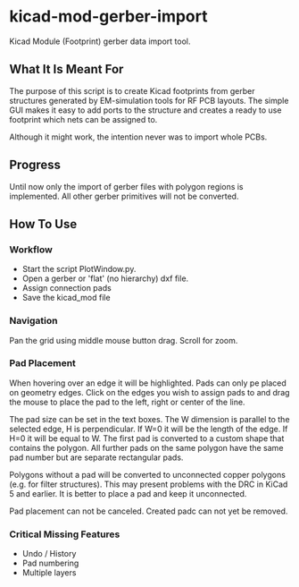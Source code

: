 # kicad-mod-gerber-import
Kicad Module (Footprint) gerber data import tool.

## What It Is Meant For
The purpose of this script is to create Kicad footprints from gerber structures generated by EM-simulation tools for RF PCB layouts. The simple GUI makes it easy to add ports to the structure and creates a ready to use footprint which nets can be assigned to.

Although it might work, the intention never was to import whole PCBs.

## Progress
Until now only the import of gerber files with polygon regions is implemented. All other gerber primitives will not be converted.

## How To Use

### Workflow

* Start the script PlotWindow.py. 
* Open a gerber or 'flat' (no hierarchy) dxf file.
* Assign connection pads
* Save the kicad_mod file

### Navigation

Pan the grid using middle mouse button drag. Scroll for zoom.

### Pad Placement

When hovering over an edge it will be highlighted. Pads can only pe placed on geometry edges. Click on the edges you wish to assign pads to and drag the mouse to place the pad to the left, right or center of the line. 

The pad size can be set in the text boxes. The W dimension is parallel to the selected edge, H is perpendicular. If W=0 it will be the length of the edge. If H=0 it will be equal to W. The first pad is converted to a custom shape that contains the polygon. All further pads on the same polygon have the same pad number but are separate rectangular pads.

Polygons without a pad will be converted to unconnected copper polygons (e.g. for filter structures). This may present problems with the DRC in KiCad 5 and earlier. It is better to place a pad and keep it unconnected.

Pad placement can not be canceled. Created padc can not yet be removed.

### Critical Missing Features

* Undo / History
* Pad numbering
* Multiple layers